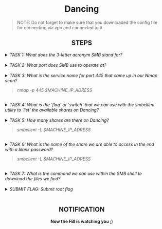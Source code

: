<h1 align="center">Dancing</h1>

> NOTE: Do not forget to make sure that you downloaded the config file for connecting via vpn and connected to it. 

<h2 align="center">STEPS</h2>

<details> 
    <summary>
        <i>TASK 1: What does the 3-letter acronym SMB stand for?</i>
        <br>
    </summary>
    <br>
    <b>Server Message Block</b>
</details><br>

<details> 
    <summary>
        <i>TASK 2: What port does SMB use to operate at?</i>
        <br>
    </summary>
    <br>
    <b>445</b>
</details><br>

<details> 
    <summary>
        <i>TASK 3: What is the service name for port 445 that came up in our Nmap scan?</i>
        <br>
        <blockquote><i>nmap -p 445 $MACHINE_IP_ADRESS</i></blockquote>
    </summary>
    <br>
    <b>microsoft-ds</b>
</details><br>

<details> 
    <summary>
        <i>TASK 4: What is the 'flag' or 'switch' that we can use with the smbclient utility to 'list' the available shares on Dancing?</i>
        <br>
    </summary>
    <br>
    <b>-L</b>
</details><br>

<details> 
    <summary>
        <i>TASK 5: How many shares are there on Dancing?</i>
        <br>
        <blockquote><i>smbclient -L $MACHINE_IP_ADRESS</i></blockquote>
    </summary>
    <br>
    <b>4</b>
</details><br>

<details> 
    <summary>
        <i>TASK 6: What is the name of the share we are able to access in the end with a blank password?</i>
        <br>
        <blockquote><i>smbclient -L $MACHINE_IP_ADRESS</i></blockquote>
    </summary>
    <br>
    <b>WorkShares </b>
</details><br>

<details> 
    <summary>
        <i>TASK 7: What is the command we can use within the SMB shell to download the files we find?</i>
        <br>
    </summary>
    <br>
    <b>get</b>
</details><br>

<details> 
    <summary>
        <i>SUBMIT FLAG: Submit root flag</i>
        <br>
    </summary>
    <br>
    <b>You should connected via smbclient: smbclient //$MACHINE_IP_ADRESS/WorkShares -U " "%" "</b>
</details><br>


<h2 align="center">NOTIFICATION</h2>

<p align="center">
    <b>Now the FBI is watching you ;)</b>
</p>
